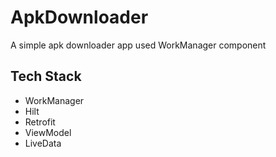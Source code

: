 # ApkDownloader

A simple apk downloader app used WorkManager component

## Tech Stack
 * WorkManager
 * Hilt
 * Retrofit
 * ViewModel
 * LiveData
